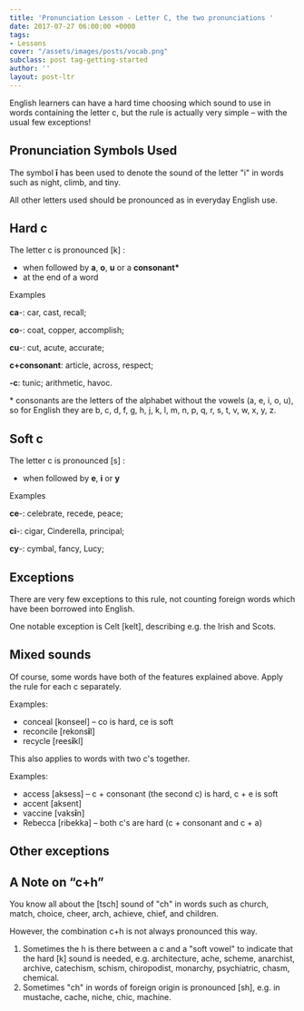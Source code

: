 ```yaml
---
title: 'Pronunciation Lesson - Letter C, the two pronunciations '
date: 2017-07-27 06:00:00 +0000
tags:
- Lessons
cover: "/assets/images/posts/vocab.png"
subclass: post tag-getting-started
author: ''
layout: post-ltr
---
```

English learners can have a hard time choosing which sound to use in words containing the letter c, but the rule is actually very simple – with the usual few exceptions!

## Pronunciation Symbols Used

The symbol **ī** has been used to denote the sound of the letter "i" in words such as night, climb, and tiny.

All other letters used should be pronounced as in everyday English use.

## Hard c

The letter c is pronounced \[k\] :

* when followed by **a**, **o**, **u** or a __consonant*__
* at the end of a word

Examples

**ca**-: car, cast, recall;

**co**-: coat, copper, accomplish;

**cu**-: cut, acute, accurate;

**c+consonant**: article, across, respect;

**-c**: tunic; arithmetic, havoc.

\* consonants are the letters of the alphabet without the vowels (a, e, i, o, u), so for English they are b, c, d, f, g, h, j, k, l, m, n, p, q, r, s, t, v, w, x, y, z.

## Soft c

The letter c is pronounced \[s\] :

* when followed by **e**, **i** or **y**

Examples

**ce**-: celebrate, recede, peace;

**ci**-: cigar, Cinderella, principal;

**cy**-: cymbal, fancy, Lucy;

## Exceptions

There are very few exceptions to this rule, not counting foreign words which have been borrowed into English.

One notable exception is Celt \[kelt\], describing e.g. the Irish and Scots.

## Mixed sounds

Of course, some words have both of the features explained above. Apply the rule for each c separately.

Examples:

* conceal \[konseel\] – co is hard, ce is soft
* reconcile \[rekons**ī**l\]
* recycle \[rees**ī**kl\]

This also applies to words with two c's together.

Examples:

* access \[aksess\] – c + consonant (the second c) is hard, c + e is soft
* accent \[aksent\]
* vaccine \[vaks**ī**n\]
* Rebecca \[ribekka\] – both c's are hard (c + consonant and c + a)

## Other exceptions

## A Note on “c+h”

You know all about the \[tsch\] sound of "ch" in words such as church, match, choice, cheer, arch, achieve, chief, and children.

However, the combination c+h is not always pronounced this way.

1. Sometimes the h is there between a c and a "soft vowel" to indicate that the hard \[k\] sound is needed, e.g. architecture, ache, scheme, anarchist, archive, catechism, schism, chiropodist, monarchy, psychiatric, chasm, chemical.
2. Sometimes "ch" in words of foreign origin is pronounced \[sh\], e.g. in mustache, cache, niche, chic, machine.